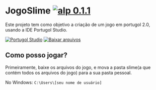 # JogoSlime [![alp 0.1.1](https://img.shields.io/badge/versão_atual-alpha_0.1.1-4169E1.svg)](https://github.com/Mateus-Hirt/JogoSlime/archive/master.zip)

Este projeto tem como objetivo a criação de um jogo em portugol 2.0, usando a IDE Portugol Studio.

[![Portugol Studio](https://img.shields.io/badge/Github-{Portugol_Studio}-4169E1.svg?style=for-the-badge&logo=github)](https://github.com/UNIVALI-LITE/Portugol-Studio)
[![Baixar arquivos](https://img.shields.io/badge/Baixar-Arquivos_do_jogo-4169E1.svg?style=for-the-badge&logo=github)](https://github.com/Mateus-Hirt/JogoSlime/archive/master.zip)



## Como posso jogar?
Primeiramente, baixe os arquivos do jogo, e mova a pasta slime(a que contém todos os arquivos do jogo) para a sua pasta pessoal.

No Windows: `C:\Users\[seu nome de usuário]`

